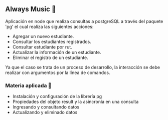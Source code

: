 ## Always Music :musical_score:
Aplicación en node que realiza consultas a postgreSQL a través del paquete 'pg' el cual realiza las siguientes acciones:
- Agregar un nuevo estudiante.
- Consultar los estudiantes registrados.
- Consultar estudiante por rut.
- Actualizar la información de un estudiante.
- Eliminar el registro de un estudiante.

Ya que el caso se trata de un proceso de desarrollo, la  interacción se debe realizar con argumentos por la línea de comandos.

### Materia aplicada 	:musical_note:

- Instalación y configuración de la librería pg
- Propiedades del objeto result y la asincronía en una  consulta
- Ingresando y consultando datos
- Actualizando y eliminado datos
